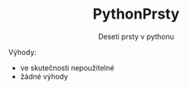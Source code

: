 <div align="center"><h1>PythonPrsty</h1>
Deseti prsty v pythonu
</div>

Výhody:
- ve skutečnosti nepoužitelné
- žádné výhody

